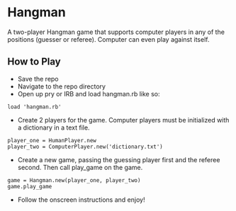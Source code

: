 Hangman
=======

A two-player Hangman game that supports computer players in any of the positions (guesser or referee). Computer can even play against itself. 


How to Play
-----------

* Save the repo
* Navigate to the repo directory
* Open up pry or IRB and load hangman.rb like so: 
```
load 'hangman.rb'
```
+ Create 2 players for the game. Computer players must be initialized with a dictionary in a text file.
```
player_one = HumanPlayer.new
player_two = ComputerPlayer.new('dictionary.txt')
```
+ Create a new game, passing the guessing player first and the referee second. Then call play_game on the game. 
```
game = Hangman.new(player_one, player_two)
game.play_game
```
+ Follow the onscreen instructions and enjoy!
